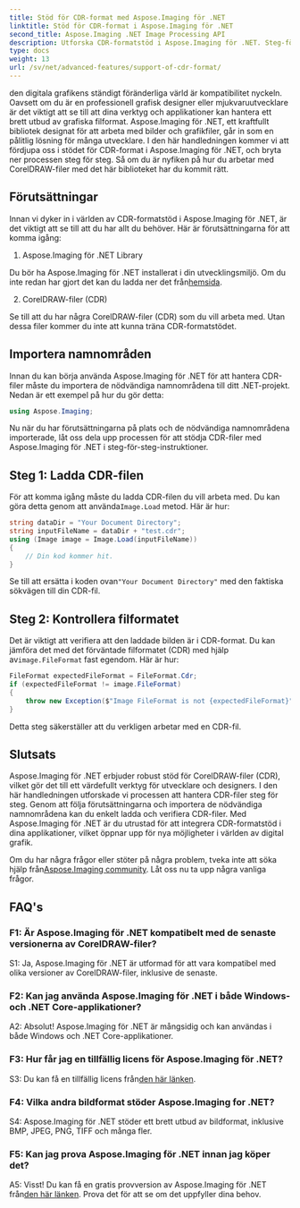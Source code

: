 ```yaml
---
title: Stöd för CDR-format med Aspose.Imaging för .NET
linktitle: Stöd för CDR-format i Aspose.Imaging för .NET
second_title: Aspose.Imaging .NET Image Processing API
description: Utforska CDR-formatstöd i Aspose.Imaging för .NET. Steg-för-steg-guide för att ladda och verifiera CorelDRAW-filer. Perfekt för utvecklare och designers.
type: docs
weight: 13
url: /sv/net/advanced-features/support-of-cdr-format/
---
```

den digitala grafikens ständigt föränderliga värld är kompatibilitet nyckeln. Oavsett om du är en professionell grafisk designer eller mjukvaruutvecklare är det viktigt att se till att dina verktyg och applikationer kan hantera ett brett utbud av grafiska filformat. Aspose.Imaging för .NET, ett kraftfullt bibliotek designat för att arbeta med bilder och grafikfiler, går in som en pålitlig lösning för många utvecklare. I den här handledningen kommer vi att fördjupa oss i stödet för CDR-format i Aspose.Imaging för .NET, och bryta ner processen steg för steg. Så om du är nyfiken på hur du arbetar med CorelDRAW-filer med det här biblioteket har du kommit rätt.

## Förutsättningar

Innan vi dyker in i världen av CDR-formatstöd i Aspose.Imaging för .NET, är det viktigt att se till att du har allt du behöver. Här är förutsättningarna för att komma igång:

1. Aspose.Imaging för .NET Library

 Du bör ha Aspose.Imaging för .NET installerat i din utvecklingsmiljö. Om du inte redan har gjort det kan du ladda ner det från[hemsida](https://releases.aspose.com/imaging/net/).

2. CorelDRAW-filer (CDR)

Se till att du har några CorelDRAW-filer (CDR) som du vill arbeta med. Utan dessa filer kommer du inte att kunna träna CDR-formatstödet.

## Importera namnområden

Innan du kan börja använda Aspose.Imaging för .NET för att hantera CDR-filer måste du importera de nödvändiga namnområdena till ditt .NET-projekt. Nedan är ett exempel på hur du gör detta:

```csharp
using Aspose.Imaging;
```

Nu när du har förutsättningarna på plats och de nödvändiga namnområdena importerade, låt oss dela upp processen för att stödja CDR-filer med Aspose.Imaging för .NET i steg-för-steg-instruktioner.

## Steg 1: Ladda CDR-filen

 För att komma igång måste du ladda CDR-filen du vill arbeta med. Du kan göra detta genom att använda`Image.Load` metod. Här är hur:

```csharp
string dataDir = "Your Document Directory";
string inputFileName = dataDir + "test.cdr";
using (Image image = Image.Load(inputFileName))
{
    // Din kod kommer hit.
}
```

 Se till att ersätta i koden ovan`"Your Document Directory"` med den faktiska sökvägen till din CDR-fil.

## Steg 2: Kontrollera filformatet

Det är viktigt att verifiera att den laddade bilden är i CDR-format. Du kan jämföra det med det förväntade filformatet (CDR) med hjälp av`image.FileFormat` fast egendom. Här är hur:

```csharp
FileFormat expectedFileFormat = FileFormat.Cdr;
if (expectedFileFormat != image.FileFormat)
{
    throw new Exception($"Image FileFormat is not {expectedFileFormat}");
}
```

Detta steg säkerställer att du verkligen arbetar med en CDR-fil.

## Slutsats

Aspose.Imaging för .NET erbjuder robust stöd för CorelDRAW-filer (CDR), vilket gör det till ett värdefullt verktyg för utvecklare och designers. I den här handledningen utforskade vi processen att hantera CDR-filer steg för steg. Genom att följa förutsättningarna och importera de nödvändiga namnområdena kan du enkelt ladda och verifiera CDR-filer. Med Aspose.Imaging för .NET är du utrustad för att integrera CDR-formatstöd i dina applikationer, vilket öppnar upp för nya möjligheter i världen av digital grafik.

 Om du har några frågor eller stöter på några problem, tveka inte att söka hjälp från[Aspose.Imaging community](https://forum.aspose.com/). Låt oss nu ta upp några vanliga frågor.

## FAQ's

### F1: Är Aspose.Imaging för .NET kompatibelt med de senaste versionerna av CorelDRAW-filer?

S1: Ja, Aspose.Imaging för .NET är utformad för att vara kompatibel med olika versioner av CorelDRAW-filer, inklusive de senaste.

### F2: Kan jag använda Aspose.Imaging för .NET i både Windows- och .NET Core-applikationer?

A2: Absolut! Aspose.Imaging för .NET är mångsidig och kan användas i både Windows och .NET Core-applikationer.

### F3: Hur får jag en tillfällig licens för Aspose.Imaging för .NET?

 S3: Du kan få en tillfällig licens från[den här länken](https://purchase.aspose.com/temporary-license/).

### F4: Vilka andra bildformat stöder Aspose.Imaging for .NET?

S4: Aspose.Imaging för .NET stöder ett brett utbud av bildformat, inklusive BMP, JPEG, PNG, TIFF och många fler.

### F5: Kan jag prova Aspose.Imaging för .NET innan jag köper det?

 A5: Visst! Du kan få en gratis provversion av Aspose.Imaging för .NET från[den här länken](https://releases.aspose.com/). Prova det för att se om det uppfyller dina behov.